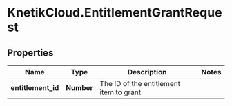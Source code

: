 # KnetikCloud.EntitlementGrantRequest

## Properties
Name | Type | Description | Notes
------------ | ------------- | ------------- | -------------
**entitlement_id** | **Number** | The ID of the entitlement item to grant | 


